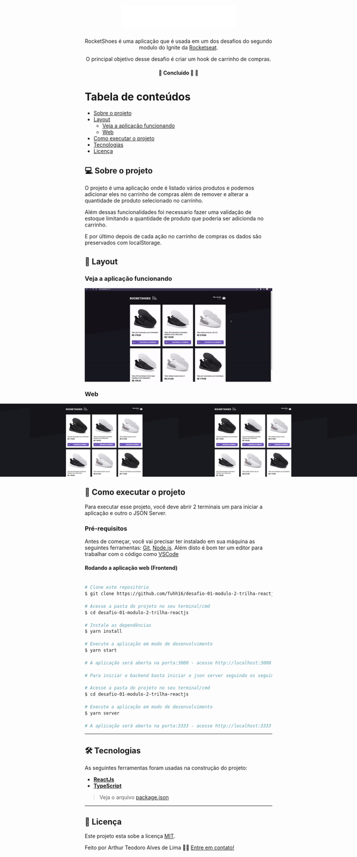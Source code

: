

<h1 align="center">
     <img title="Icone dt money" src="./src/assets/images/logo.svg" width="308" height="62" alt="RocketShoes">
</h1>

<p align="center">  
 RocketShoes é uma aplicação que é usada em um dos desafios do segundo modulo do Ignite da <a href="https://rocketseat.com.br/">Rocketseat</a>.
</p>

<p align="center">O principal objetivo desse desafio é criar um hook de carrinho de compras.</p>


<h4 align="center">
	🚧 Concluído 🚀 🚧
</h4>

Tabela de conteúdos
=================
<!--ts-->
   * [Sobre o projeto](#-sobre-o-projeto)
   * [Layout](#-layout)
     * [Veja a aplicação funcionando](#veja-a-aplicação-funcionando)
     * [Web](#web)
   * [Como executar o projeto](#-como-executar-o-projeto)
   * [Tecnologias](#-tecnologias)
   * [Licença](#user-content--licença)
<!--te-->


## 💻 Sobre o projeto

<p>O projeto é uma aplicação onde é listado vários produtos e podemos adicionar eles no carrinho de compras além de remover e alterar a quantidade de produto selecionado no carrinho.</p>
<p>Além dessas funcionalidades foi necessario fazer uma validação de estoque limitando a quantidade de produto que poderia ser adicionda no carrinho.</p>
<p>E por último depois de cada ação no carrinho de compras os dados são preservados com localStorage.</p>

## 🎨 Layout

### Veja a aplicação funcionando

<p align="center" style="display: flex; align-items: flex-start; justify-content: center;">
  <img title="Preview mostrando como funciona a aplicação" src="./src/assets/screenshot/rocketShoes.gif" width="800px" alt="Preview mostrando como funciona a aplicação" />
</p>

### Web

<p align="center" style="display: flex; align-items: flex-start; justify-content: center;">
  <img title="Preview da página home da aplicação" src="./src/assets/screenshot/preview-home-page.jpg" width="400px" alt="Preview da página home da aplicação" />
  <img title="Preview da página home da aplicação com o scroll até o final da página" src="./src/assets/screenshot/preview-home-page-final-scroll.jpg" width="400px" alt="Preview da página home da aplicação com o scroll até o final da página" />
  <img title="Preview da página home com items adicionado no carrinho" src="./src/assets/screenshot/preview-home-page-with-items-add-to-cart.jpg" width="400px" alt="Preview da página home com items adicionado no carrinho" />
  <img title="Preview da página home com items adicionado no carrinho" src="./src/assets/screenshot/preview-home-page-with-items-add-to-cart.jpg" width="400px" alt="Preview da página home com items adicionado no carrinho" />
  <img title="Preview da página de carrinho de compras sem produtos no carrinho" src="./src/assets/screenshot/preview-cart-empty.jpg" width="400px" alt="Preview da página de carrinho de compras sem produtos no carrinho" />
  <img title="Preview da página de carrinho de compras com produtos no carrinho" src="./src/assets/screenshot/preview-cart-empty.jpg" width="400px" alt="Preview da página de carrinho de compras com produtos no carrinho" />
</p>

## 🚀 Como executar o projeto

Para executar esse projeto, você deve abrir 2 terminais um para iniciar a aplicação e outro o JSON Server.

### Pré-requisitos

Antes de começar, você vai precisar ter instalado em sua máquina as seguintes ferramentas:
[Git](https://git-scm.com), [Node.js](https://nodejs.org/en/). 
Além disto é bom ter um editor para trabalhar com o código como [VSCode](https://code.visualstudio.com/)

#### Rodando a aplicação web (Frontend)

```bash

# Clone este repositório
$ git clone https://github.com/Tuhh16/desafio-01-modulo-2-trilha-reactjs.git

# Acesse a pasta do projeto no seu terminal/cmd
$ cd desafio-01-modulo-2-trilha-reactjs

# Instale as dependências
$ yarn install

# Execute a aplicação em modo de desenvolvimento
$ yarn start

# A aplicação será aberta na porta:3000 - acesse http://localhost:3000

# Para iniciar o backend basta iniciar o json server seguindo os seguintes passos

# Acesse a pasta do projeto no seu terminal/cmd
$ cd desafio-01-modulo-2-trilha-reactjs

# Execute a aplicação em modo de desenvolvimento
$ yarn server

# A aplicação será aberta na porta:3333 - acesse http://localhost:3333

```

---

## 🛠 Tecnologias

As seguintes ferramentas foram usadas na construção do projeto:

-   **[ReactJs](https://pt-br.reactjs.org/)**
-   **[TypeScript](https://www.typescriptlang.org/)**

> Veja o arquivo  [package.json](https://github.com/Tuhh16/desafio-01-modulo-2-trilha-reactjs/blob/master/package.json)

---

## 📝 Licença

Este projeto esta sobe a licença [MIT](./LICENSE).

Feito por Arthur Teodoro Alves de Lima 👋🏽 [Entre em contato!](https://www.linkedin.com/in/arthur-lima-reactjs/)
